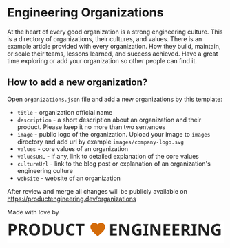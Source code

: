 # Engineering Organizations

At the heart of every good organization is a strong engineering culture. This is a directory of organizations, their cultures, and values. There is an example article provided with every organization. How they build, maintain, or scale their teams, lessons learned, and success achieved. Have a great time exploring or add your organization so other people can find it.

## How to add a new organization?
Open `organizations.json` file and add a new organizations by this template:

- `title` - organization official name  
- `description` - a short description about an organization and their product. Please keep it no more than two sentences
- `image` - public logo of the organization. Upload your image to `images` directory and add url by example `images/company-logo.svg`
- `values` - core values of an organization
- `valuesURL` - if any, link to detailed explanation of the core values
- `cultureUrl` - link to the blog post or explanation of an organization's engineering culture
- `website` - website of an organization

After review and merge all changes will be publicly available on https://productengineering.dev/organizations

Made with love by 

![logo](images/logo-dark.svg "Product Engineering")


